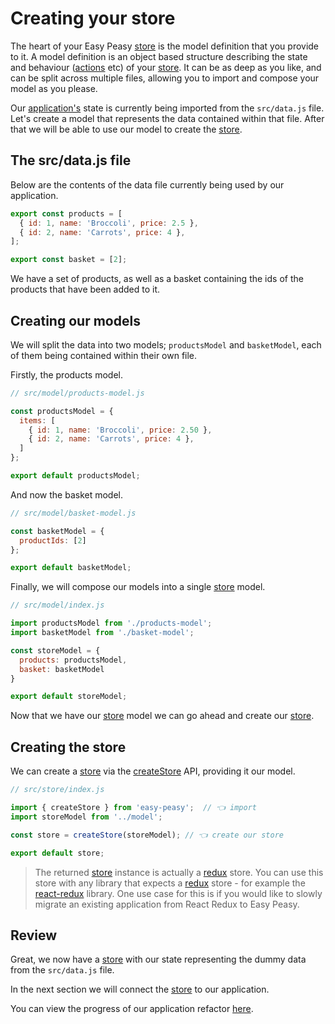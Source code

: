 # Creating your store

The heart of your Easy Peasy [store](/docs/api/store) is the model definition that you provide to it. A model definition is an object based structure describing the state and behaviour ([actions](/docs/api/action) etc) of your [store](/docs/api/store). It can be as deep as you like, and can be split across multiple files, allowing you to import and compose your model as you please.

Our [application's](https://codesandbox.io/s/easy-peasy-tutorial-start-8qz5k) state is currently being imported from the `src/data.js` file. Let's create a model that represents the data contained within that file. After that we will be able to use our model to create the [store](/docs/api/store).

## The src/data.js file

Below are the contents of the data file currently being used by our application.

```javascript
export const products = [
  { id: 1, name: 'Broccoli', price: 2.5 },
  { id: 2, name: 'Carrots', price: 4 },
];

export const basket = [2];
```

We have a set of products, as well as a basket containing the ids of the products that have been added to it.

## Creating our models

We will split the data into two models; `productsModel` and `basketModel`, each of them being contained within their own file.

Firstly, the products model.

```javascript
// src/model/products-model.js

const productsModel = {
  items: [
    { id: 1, name: 'Broccoli', price: 2.50 },
    { id: 2, name: 'Carrots', price: 4 },
  ]
};

export default productsModel;
```

And now the basket model.

```javascript
// src/model/basket-model.js

const basketModel = {
  productIds: [2]
};

export default basketModel;
```

Finally, we will compose our models into a single [store](/docs/api/store) model.

```javascript
// src/model/index.js

import productsModel from './products-model';
import basketModel from './basket-model';

const storeModel = {
  products: productsModel,
  basket: basketModel
}

export default storeModel;
```

Now that we have our [store](/docs/api/store) model we can go ahead and create our [store](/docs/api/store).

## Creating the store

We can create a [store](/docs/api/store) via the [createStore](/docs/api/create-store) API, providing it our model.

```typescript
// src/store/index.js

import { createStore } from 'easy-peasy';  // 👈 import
import storeModel from '../model';

const store = createStore(storeModel); // 👈 create our store

export default store;
```

> The returned [store](/docs/api/create-store) instance is actually a [redux](https://redux.js.org/) store. You can use this store with any library that expects a [redux](https://redux.js.org/) store - for example the [react-redux](https://github.com/reduxjs/react-redux) library. One use case for this is if you would like to slowly migrate an existing application from React Redux to Easy Peasy.

## Review

Great, we now have a [store](/docs/api/create-store) with our state representing the dummy data from the `src/data.js` file.

In the next section we will connect the [store](/docs/api/store) to our application.

You can view the progress of our application refactor [here](https://codesandbox.io/s/easy-peasy-tutorial-store-zgtwh).
